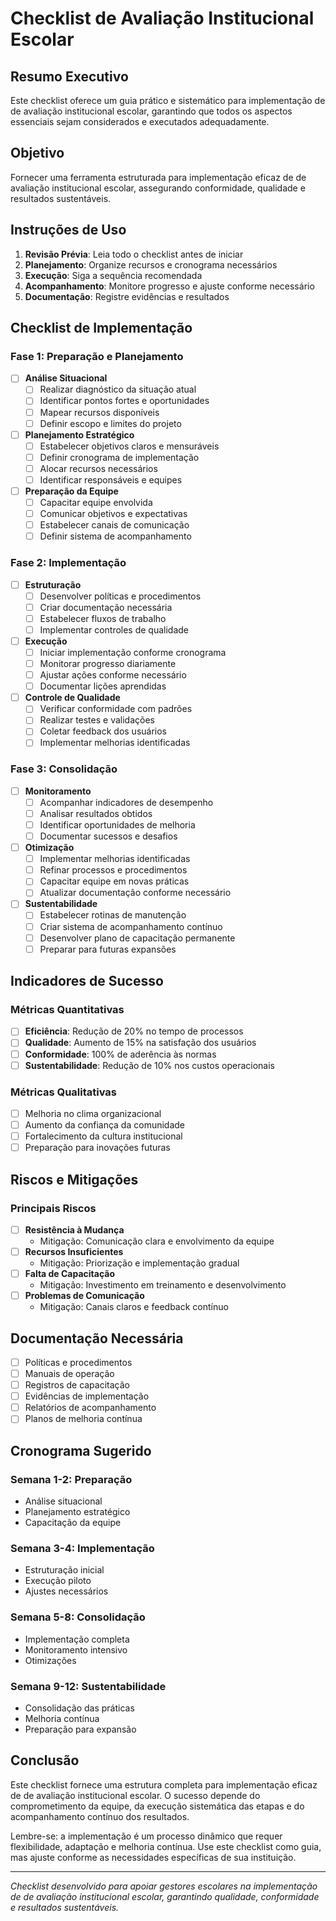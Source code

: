 # Checklist de Avaliação Institucional Escolar

## Resumo Executivo

Este checklist oferece um guia prático e sistemático para implementação de de avaliação institucional escolar, garantindo que todos os aspectos essenciais sejam considerados e executados adequadamente.

## Objetivo

Fornecer uma ferramenta estruturada para implementação eficaz de de avaliação institucional escolar, assegurando conformidade, qualidade e resultados sustentáveis.

## Instruções de Uso

1. **Revisão Prévia**: Leia todo o checklist antes de iniciar
2. **Planejamento**: Organize recursos e cronograma necessários
3. **Execução**: Siga a sequência recomendada
4. **Acompanhamento**: Monitore progresso e ajuste conforme necessário
5. **Documentação**: Registre evidências e resultados

## Checklist de Implementação

### Fase 1: Preparação e Planejamento

- [ ] **Análise Situacional**
  - [ ] Realizar diagnóstico da situação atual
  - [ ] Identificar pontos fortes e oportunidades
  - [ ] Mapear recursos disponíveis
  - [ ] Definir escopo e limites do projeto

- [ ] **Planejamento Estratégico**
  - [ ] Estabelecer objetivos claros e mensuráveis
  - [ ] Definir cronograma de implementação
  - [ ] Alocar recursos necessários
  - [ ] Identificar responsáveis e equipes

- [ ] **Preparação da Equipe**
  - [ ] Capacitar equipe envolvida
  - [ ] Comunicar objetivos e expectativas
  - [ ] Estabelecer canais de comunicação
  - [ ] Definir sistema de acompanhamento

### Fase 2: Implementação

- [ ] **Estruturação**
  - [ ] Desenvolver políticas e procedimentos
  - [ ] Criar documentação necessária
  - [ ] Estabelecer fluxos de trabalho
  - [ ] Implementar controles de qualidade

- [ ] **Execução**
  - [ ] Iniciar implementação conforme cronograma
  - [ ] Monitorar progresso diariamente
  - [ ] Ajustar ações conforme necessário
  - [ ] Documentar lições aprendidas

- [ ] **Controle de Qualidade**
  - [ ] Verificar conformidade com padrões
  - [ ] Realizar testes e validações
  - [ ] Coletar feedback dos usuários
  - [ ] Implementar melhorias identificadas

### Fase 3: Consolidação

- [ ] **Monitoramento**
  - [ ] Acompanhar indicadores de desempenho
  - [ ] Analisar resultados obtidos
  - [ ] Identificar oportunidades de melhoria
  - [ ] Documentar sucessos e desafios

- [ ] **Otimização**
  - [ ] Implementar melhorias identificadas
  - [ ] Refinar processos e procedimentos
  - [ ] Capacitar equipe em novas práticas
  - [ ] Atualizar documentação conforme necessário

- [ ] **Sustentabilidade**
  - [ ] Estabelecer rotinas de manutenção
  - [ ] Criar sistema de acompanhamento contínuo
  - [ ] Desenvolver plano de capacitação permanente
  - [ ] Preparar para futuras expansões

## Indicadores de Sucesso

### Métricas Quantitativas
- [ ] **Eficiência**: Redução de 20% no tempo de processos
- [ ] **Qualidade**: Aumento de 15% na satisfação dos usuários
- [ ] **Conformidade**: 100% de aderência às normas
- [ ] **Sustentabilidade**: Redução de 10% nos custos operacionais

### Métricas Qualitativas
- [ ] Melhoria no clima organizacional
- [ ] Aumento da confiança da comunidade
- [ ] Fortalecimento da cultura institucional
- [ ] Preparação para inovações futuras

## Riscos e Mitigações

### Principais Riscos
- [ ] **Resistência à Mudança**
  - Mitigação: Comunicação clara e envolvimento da equipe
- [ ] **Recursos Insuficientes**
  - Mitigação: Priorização e implementação gradual
- [ ] **Falta de Capacitação**
  - Mitigação: Investimento em treinamento e desenvolvimento
- [ ] **Problemas de Comunicação**
  - Mitigação: Canais claros e feedback contínuo

## Documentação Necessária

- [ ] Políticas e procedimentos
- [ ] Manuais de operação
- [ ] Registros de capacitação
- [ ] Evidências de implementação
- [ ] Relatórios de acompanhamento
- [ ] Planos de melhoria contínua

## Cronograma Sugerido

### Semana 1-2: Preparação
- Análise situacional
- Planejamento estratégico
- Capacitação da equipe

### Semana 3-4: Implementação
- Estruturação inicial
- Execução piloto
- Ajustes necessários

### Semana 5-8: Consolidação
- Implementação completa
- Monitoramento intensivo
- Otimizações

### Semana 9-12: Sustentabilidade
- Consolidação das práticas
- Melhoria contínua
- Preparação para expansão

## Conclusão

Este checklist fornece uma estrutura completa para implementação eficaz de de avaliação institucional escolar. O sucesso depende do comprometimento da equipe, da execução sistemática das etapas e do acompanhamento contínuo dos resultados.

Lembre-se: a implementação é um processo dinâmico que requer flexibilidade, adaptação e melhoria contínua. Use este checklist como guia, mas ajuste conforme as necessidades específicas de sua instituição.

---

*Checklist desenvolvido para apoiar gestores escolares na implementação de de avaliação institucional escolar, garantindo qualidade, conformidade e resultados sustentáveis.*